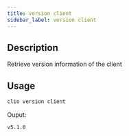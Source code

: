 ```yaml
---
title: version client
sidebar_label: version client
---
```


## Description

Retrieve version information of the client

## Usage

```sh
clio version client
```

Ouput:

```sh
v5.1.0
```
